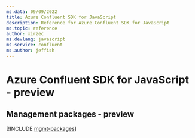 ```yaml
---
ms.data: 09/09/2022
title: Azure Confluent SDK for JavaScript
description: Reference for Azure Confluent SDK for JavaScript
ms.topic: reference
author: xirzec
ms.devlang: javascript
ms.service: confluent
ms.author: jeffish
---
```

# Azure Confluent SDK for JavaScript - preview

## Management packages - preview
[!INCLUDE [mgmt-packages](confluent-mgmt-index.md)]